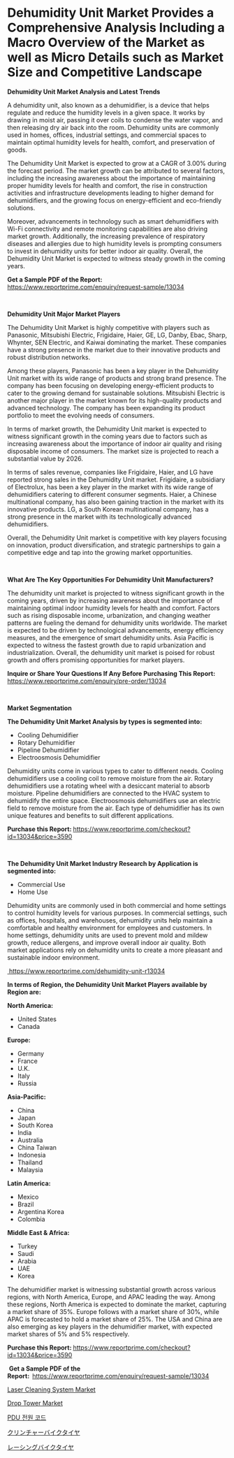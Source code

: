 <p><h1>Dehumidity Unit Market Provides a Comprehensive Analysis Including a Macro Overview of the Market as well as Micro Details such as Market Size and Competitive Landscape</h1></p><p><strong>Dehumidity Unit Market Analysis and Latest Trends</strong></p>
<p><p>A dehumidity unit, also known as a dehumidifier, is a device that helps regulate and reduce the humidity levels in a given space. It works by drawing in moist air, passing it over coils to condense the water vapor, and then releasing dry air back into the room. Dehumidity units are commonly used in homes, offices, industrial settings, and commercial spaces to maintain optimal humidity levels for health, comfort, and preservation of goods.</p><p>The Dehumidity Unit Market is expected to grow at a CAGR of 3.00% during the forecast period. The market growth can be attributed to several factors, including the increasing awareness about the importance of maintaining proper humidity levels for health and comfort, the rise in construction activities and infrastructure developments leading to higher demand for dehumidifiers, and the growing focus on energy-efficient and eco-friendly solutions.</p><p>Moreover, advancements in technology such as smart dehumidifiers with Wi-Fi connectivity and remote monitoring capabilities are also driving market growth. Additionally, the increasing prevalence of respiratory diseases and allergies due to high humidity levels is prompting consumers to invest in dehumidity units for better indoor air quality. Overall, the Dehumidity Unit Market is expected to witness steady growth in the coming years.</p></p>
<p><strong>Get a Sample PDF of the Report:&nbsp;</strong> <a href="https://www.reportprime.com/enquiry/request-sample/13034">https://www.reportprime.com/enquiry/request-sample/13034</a></p>
<p>&nbsp;</p>
<p><strong>Dehumidity Unit Major Market Players</strong></p>
<p><p>The Dehumidity Unit Market is highly competitive with players such as Panasonic, Mitsubishi Electric, Frigidaire, Haier, GE, LG, Danby, Ebac, Sharp, Whynter, SEN Electric, and Kaiwai dominating the market. These companies have a strong presence in the market due to their innovative products and robust distribution networks.</p><p>Among these players, Panasonic has been a key player in the Dehumidity Unit market with its wide range of products and strong brand presence. The company has been focusing on developing energy-efficient products to cater to the growing demand for sustainable solutions. Mitsubishi Electric is another major player in the market known for its high-quality products and advanced technology. The company has been expanding its product portfolio to meet the evolving needs of consumers.</p><p>In terms of market growth, the Dehumidity Unit market is expected to witness significant growth in the coming years due to factors such as increasing awareness about the importance of indoor air quality and rising disposable income of consumers. The market size is projected to reach a substantial value by 2026.</p><p>In terms of sales revenue, companies like Frigidaire, Haier, and LG have reported strong sales in the Dehumidity Unit market. Frigidaire, a subsidiary of Electrolux, has been a key player in the market with its wide range of dehumidifiers catering to different consumer segments. Haier, a Chinese multinational company, has also been gaining traction in the market with its innovative products. LG, a South Korean multinational company, has a strong presence in the market with its technologically advanced dehumidifiers.</p><p>Overall, the Dehumidity Unit market is competitive with key players focusing on innovation, product diversification, and strategic partnerships to gain a competitive edge and tap into the growing market opportunities.</p></p>
<p>&nbsp;</p>
<p><strong>What Are The Key Opportunities For Dehumidity Unit Manufacturers?</strong></p>
<p><p>The dehumidity unit market is projected to witness significant growth in the coming years, driven by increasing awareness about the importance of maintaining optimal indoor humidity levels for health and comfort. Factors such as rising disposable income, urbanization, and changing weather patterns are fueling the demand for dehumidity units worldwide. The market is expected to be driven by technological advancements, energy efficiency measures, and the emergence of smart dehumidity units. Asia Pacific is expected to witness the fastest growth due to rapid urbanization and industrialization. Overall, the dehumidity unit market is poised for robust growth and offers promising opportunities for market players.</p></p>
<p><strong>Inquire or Share Your Questions If Any Before Purchasing This Report:</strong> <a href="https://www.reportprime.com/enquiry/pre-order/13034">https://www.reportprime.com/enquiry/pre-order/13034</a></p>
<p>&nbsp;</p>
<p><strong>Market Segmentation</strong></p>
<p><strong>The Dehumidity Unit Market Analysis by types is segmented into:</strong></p>
<p><ul><li>Cooling Dehumidifier</li><li>Rotary Dehumidifier</li><li>Pipeline Dehumidifier</li><li>Electroosmosis Dehumidifier</li></ul></p>
<p><p>Dehumidity units come in various types to cater to different needs. Cooling dehumidifiers use a cooling coil to remove moisture from the air. Rotary dehumidifiers use a rotating wheel with a desiccant material to absorb moisture. Pipeline dehumidifiers are connected to the HVAC system to dehumidify the entire space. Electroosmosis dehumidifiers use an electric field to remove moisture from the air. Each type of dehumidifier has its own unique features and benefits to suit different applications.</p></p>
<p><strong>Purchase this Report:&nbsp;</strong><a href="https://www.reportprime.com/checkout?id=13034&price=3590">https://www.reportprime.com/checkout?id=13034&price=3590</a></p>
<p>&nbsp;</p>
<p><strong>The Dehumidity Unit Market Industry Research by Application is segmented into:</strong></p>
<p><ul><li>Commercial Use</li><li>Home Use</li></ul></p>
<p><p>Dehumidity units are commonly used in both commercial and home settings to control humidity levels for various purposes. In commercial settings, such as offices, hospitals, and warehouses, dehumidity units help maintain a comfortable and healthy environment for employees and customers. In home settings, dehumidity units are used to prevent mold and mildew growth, reduce allergens, and improve overall indoor air quality. Both market applications rely on dehumidity units to create a more pleasant and sustainable indoor environment.</p></p>
<p><a href="https://www.reportprime.com/dehumidity-unit-r13034">&nbsp;https://www.reportprime.com/dehumidity-unit-r13034</a></p>
<p><strong>In terms of Region, the Dehumidity Unit Market Players available by Region are:</strong></p>
<p>
    <p> <strong> North America: </strong>
        <ul>
            <li>United States</li>
            <li>Canada</li>
        </ul>
        </p> 
    <p> <strong> Europe: </strong>
        <ul>
            <li>Germany</li>
            <li>France</li>
            <li>U.K.</li>
            <li>Italy</li>
            <li>Russia</li>
        </ul>
        </p> 
    <p> <strong> Asia-Pacific: </strong>
        <ul>
            <li>China</li>
            <li>Japan</li>
            <li>South Korea</li>
            <li>India</li>
            <li>Australia</li>
            <li>China Taiwan</li>
            <li>Indonesia</li>
            <li>Thailand</li>
            <li>Malaysia</li>
        </ul>
        </p> 
    <p> <strong> Latin America: </strong>
        <ul>
            <li>Mexico</li>
            <li>Brazil</li>
            <li>Argentina Korea</li>
            <li>Colombia</li>
        </ul>
        </p> 
    <p> <strong> Middle East & Africa: </strong>
        <ul>
            <li>Turkey</li>
            <li>Saudi</li>
            <li>Arabia</li>
            <li>UAE</li>
            <li>Korea</li>
        </ul>
    </p>
    </p>
<p><p>The dehumidifier market is witnessing substantial growth across various regions, with North America, Europe, and APAC leading the way. Among these regions, North America is expected to dominate the market, capturing a market share of 35%. Europe follows with a market share of 30%, while APAC is forecasted to hold a market share of 25%. The USA and China are also emerging as key players in the dehumidifier market, with expected market shares of 5% and 5% respectively.</p></p>
<p><strong>Purchase this Report: </strong><a href="https://www.reportprime.com/checkout?id=13034&price=3590">https://www.reportprime.com/checkout?id=13034&price=3590</a></p>
<p>&nbsp;<strong>Get a Sample PDF of the Report:&nbsp;&nbsp;</strong><a href="https://www.reportprime.com/enquiry/request-sample/13034">https://www.reportprime.com/enquiry/request-sample/13034</a></p>
<p><strong></strong></p>
<p><p><a href="https://github.com/peachesmcdowel1/Market-Research-Report-List-2/blob/main/laser-cleaning-system-market.md">Laser Cleaning System Market</a></p><p><a href="https://github.com/edytherolanlouisejk1miz0wig/Market-Research-Report-List-2/blob/main/drop-tower-market.md">Drop Tower Market</a></p><p><a href="https://github.com/KoleLedner/Market-Research-Report-List-1/blob/main/329119872031.md">PDU 전원 코드</a></p><p><a href="https://github.com/GregorioOKeefe2023/Market-Research-Report-List-1/blob/main/838975476213.md">クリンチャーバイクタイヤ</a></p><p><a href="https://github.com/AylinBeier/Market-Research-Report-List-1/blob/main/544179576212.md">レーシングバイクタイヤ</a></p></p>